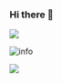 ### Hi there 👋

<!--
**Hymilex/Hymilex** is a ✨ _special_ ✨ repository because its `README.md` (this file) appears on your GitHub profile.

Here are some ideas to get you started:

- 🔭 I’m currently working on ...
- 🌱 I’m currently learning ...
- 👯 I’m looking to collaborate on ...
- 🤔 I’m looking for help with ...
- 💬 Ask me about ...
- 📫 How to reach me: ...
- 😄 Pronouns: ...
- ⚡ Fun fact: ...
-->

![](http://antzuhl.cn:4000/get/@Simon.readme)

![info](https://github-readme-stats.vercel.app/api?username=Hymilex&show_icons=true&count_private=true&hide=prs&theme=radical)

![](https://visitor-badge.glitch.me/badge?page_id=Hymilex.readme)


